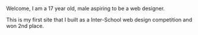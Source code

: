 Welcome,
I am a 17 year old, male aspiring to be a web designer.

This is my first site that I built as a Inter-School web design competition and won 2nd place.
